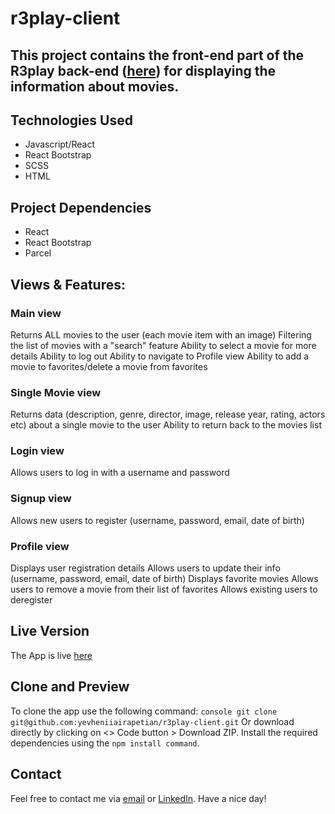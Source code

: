 # r3play-client
## This project contains the front-end part of the R3play back-end ([here](https://github.com/yevheniiairapetian/r3play)) for displaying the information about movies.

## Technologies Used
- Javascript/React
- React Bootstrap
- SCSS
- HTML

## Project Dependencies
- React
- React Bootstrap
- Parcel
## Views & Features:
### Main view
Returns ALL movies to the user (each movie item with an image)
Filtering the list of movies with a "search" feature
Ability to select a movie for more details
Ability to log out
Ability to navigate to Profile view
Ability to add a movie to favorites/delete a movie from favorites
### Single Movie view
Returns data (description, genre, director, image, release year, rating, actors etc) about a single movie to the user
Ability to return back to the movies list
### Login view
Allows users to log in with a username and password
### Signup view
Allows new users to register (username, password, email, date of birth)
### Profile view
Displays user registration details
Allows users to update their info (username, password, email, date of birth)
Displays favorite movies
Allows users to remove a movie from their list of favorites
Allows existing users to deregister

## Live Version
The App is live [here](https://r3play.netlify.app/)

## Clone and Preview
To clone the app use the following command: `console git clone git@github.com:yevheniiairapetian/r3play-client.git` Or download directly by clicking on <> Code button > Download ZIP. Install the required dependencies using the `npm install command`.

## Contact
Feel free to contact me via [email](mailto:sonkozhenia11@gmail.com) or [LinkedIn](https://www.linkedin.com/in/yevhenii-airapetian/). 
Have a nice day!
